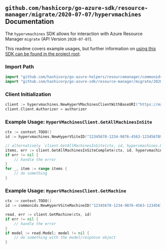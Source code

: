 
## `github.com/hashicorp/go-azure-sdk/resource-manager/migrate/2020-07-07/hypervmachines` Documentation

The `hypervmachines` SDK allows for interaction with Azure Resource Manager `migrate` (API Version `2020-07-07`).

This readme covers example usages, but further information on [using this SDK can be found in the project root](https://github.com/hashicorp/go-azure-sdk/tree/main/docs).

### Import Path

```go
import "github.com/hashicorp/go-azure-helpers/resourcemanager/commonids"
import "github.com/hashicorp/go-azure-sdk/resource-manager/migrate/2020-07-07/hypervmachines"
```


### Client Initialization

```go
client := hypervmachines.NewHyperVMachinesClientWithBaseURI("https://management.azure.com")
client.Client.Authorizer = authorizer
```


### Example Usage: `HyperVMachinesClient.GetAllMachinesInSite`

```go
ctx := context.TODO()
id := hypervmachines.NewHyperVSiteID("12345678-1234-9876-4563-123456789012", "example-resource-group", "hyperVSiteName")

// alternatively `client.GetAllMachinesInSite(ctx, id, hypervmachines.DefaultGetAllMachinesInSiteOperationOptions())` can be used to do batched pagination
items, err := client.GetAllMachinesInSiteComplete(ctx, id, hypervmachines.DefaultGetAllMachinesInSiteOperationOptions())
if err != nil {
	// handle the error
}
for _, item := range items {
	// do something
}
```


### Example Usage: `HyperVMachinesClient.GetMachine`

```go
ctx := context.TODO()
id := commonids.NewHyperVSiteMachineID("12345678-1234-9876-4563-123456789012", "example-resource-group", "hyperVSiteName", "machineName")

read, err := client.GetMachine(ctx, id)
if err != nil {
	// handle the error
}
if model := read.Model; model != nil {
	// do something with the model/response object
}
```
